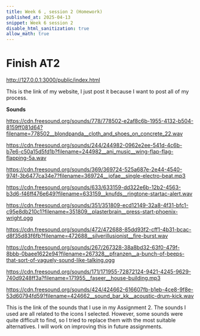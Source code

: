 ```yaml
---
title: Week 6 , session 2 (Homework)
published_at: 2025-04-13
snippet: Week 6 session 2
disable_html_sanitization: true
allow_math: true
---
```


# Finish AT2

http://127.0.0.1:3000/public/index.html
 
 This is the link of my website, I just post it because I want to post all of my process.

 **Sounds**

https://cdn.freesound.org/sounds/778/778502-e2af8c6b-1955-4132-b504-8159ff081d64?filename=778502__blondpanda__cloth_and_shoes_on_concrete_22.wav

https://cdn.freesound.org/sounds/244/244982-0962e2ee-541d-4c6b-b7e6-c50a15d5fd1b?filename=244982__ani_music__wing-flap-flag-flapping-5a.wav

https://cdn.freesound.org/sounds/369/369724-525a687e-2e44-4540-974f-3b6477ca34e7?filename=369724__jofae__single-electro-beat.mp3

https://cdn.freesound.org/sounds/633/633159-dd322e6b-12b2-4563-b3d6-f46ff476e649?filename=633159__knufds__ringtone-startac-alert.wav

https://cdn.freesound.org/sounds/351/351809-ecd12149-32a8-4f31-bfc1-c95e8db210c1?filename=351809__plasterbrain__press-start-phoenix-wright.ogg

https://cdn.freesound.org/sounds/472/472688-85dd93f2-cff1-4b31-bcac-d8f35d83f6fb?filename=472688__silverillusionist__fire-burst.wav

https://cdn.freesound.org/sounds/267/267328-38a8bd32-63f0-479f-8bbb-0baee1622e94?filename=267328__pfranzen__a-bunch-of-beeps-that-sort-of-vaguely-sound-like-talking.ogg

https://cdn.freesound.org/sounds/171/171955-72872124-9421-4245-9629-740d9248ff3a?filename=171955__faseer__house-building.mp3

https://cdn.freesound.org/sounds/424/424662-616607fb-b1eb-4ce8-9f8e-53d60794fd59?filename=424662__sound_bar_kk__acoustic-drum-kick.wav

This is the link of the sounds that I use in my Assignment 2. The sounds I used are all related to the icons I selected. However, some sounds were quite difficult to find, so I tried to replace them with the most suitable alternatives. I will work on improving this in future assignments.